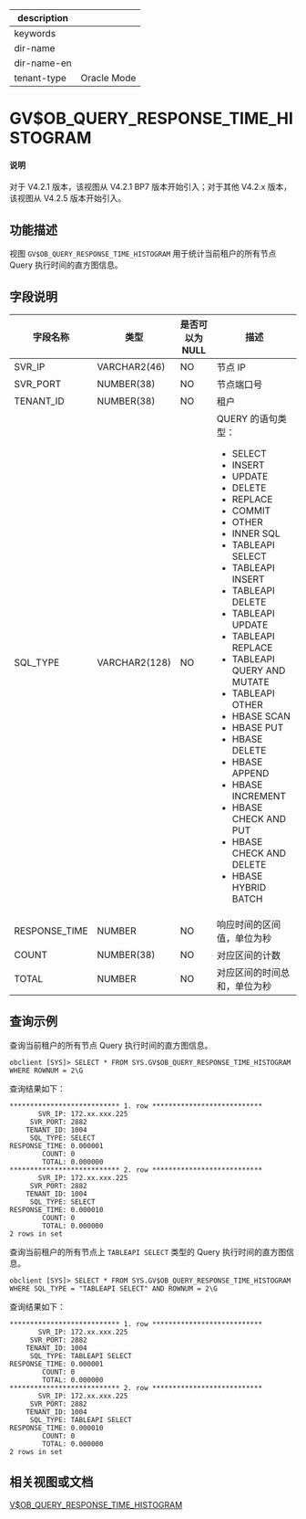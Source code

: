 |description||
|---|---|
|keywords||
|dir-name||
|dir-name-en||
|tenant-type|Oracle Mode|

# GV$OB_QUERY_RESPONSE_TIME_HISTOGRAM

<main id="notice" type='explain'>
<h4>说明</h4>
<p>对于 V4.2.1 版本，该视图从 V4.2.1 BP7 版本开始引入；对于其他 V4.2.x 版本，该视图从 V4.2.5 版本开始引入。</p>
</main>

## 功能描述

视图 `GV$OB_QUERY_RESPONSE_TIME_HISTOGRAM` 用于统计当前租户的所有节点 Query 执行时间的直方图信息。

## 字段说明

| **字段名称** | **类型** | **是否可以为 NULL** | **描述** |
| ------------ | -------- | ------------------ | -------- |
| SVR_IP        | VARCHAR2(46)  | NO   | 节点 IP     |
| SVR_PORT      | NUMBER(38)    | NO   | 节点端口号     |
| TENANT_ID     | NUMBER(38)    | NO   | 租户     |
| SQL_TYPE      | VARCHAR2(128) | NO   | QUERY 的语句类型：<ul><li>SELECT</li><li>INSERT</li><li>UPDATE</li><li>DELETE</li><li>REPLACE</li><li>COMMIT</li><li>OTHER</li><li>INNER SQL</li><li>TABLEAPI SELECT</li><li>TABLEAPI INSERT</li><li>TABLEAPI DELETE</li><li>TABLEAPI UPDATE</li><li>TABLEAPI REPLACE</li><li>TABLEAPI QUERY AND MUTATE</li><li>TABLEAPI OTHER</li><li>HBASE SCAN</li><li>HBASE PUT</li><li>HBASE DELETE</li><li>HBASE APPEND</li><li>HBASE INCREMENT</li><li>HBASE CHECK AND PUT</li><li>HBASE CHECK AND DELETE</li><li>HBASE HYBRID BATCH</li></ul>     |
| RESPONSE_TIME | NUMBER        | NO   | 响应时间的区间值，单位为秒     |
| COUNT         | NUMBER(38)    | NO   | 对应区间的计数     |
| TOTAL         | NUMBER        | NO   | 对应区间的时间总和，单位为秒     |

## 查询示例

查询当前租户的所有节点 Query 执行时间的直方图信息。

```shell
obclient [SYS]> SELECT * FROM SYS.GV$OB_QUERY_RESPONSE_TIME_HISTOGRAM WHERE ROWNUM = 2\G
```

查询结果如下：

```shell
*************************** 1. row ***************************
       SVR_IP: 172.xx.xxx.225
     SVR_PORT: 2882
    TENANT_ID: 1004
     SQL_TYPE: SELECT
RESPONSE_TIME: 0.000001
        COUNT: 0
        TOTAL: 0.000000
*************************** 2. row ***************************
       SVR_IP: 172.xx.xxx.225
     SVR_PORT: 2882
    TENANT_ID: 1004
     SQL_TYPE: SELECT
RESPONSE_TIME: 0.000010
        COUNT: 0
        TOTAL: 0.000000
2 rows in set
```

查询当前租户的所有节点上 `TABLEAPI SELECT` 类型的 Query 执行时间的直方图信息。

```shell
obclient [SYS]> SELECT * FROM SYS.GV$OB_QUERY_RESPONSE_TIME_HISTOGRAM WHERE SQL_TYPE = "TABLEAPI SELECT" AND ROWNUM = 2\G
```

查询结果如下：

```shell
*************************** 1. row ***************************
       SVR_IP: 172.xx.xxx.225
     SVR_PORT: 2882
    TENANT_ID: 1004
     SQL_TYPE: TABLEAPI SELECT
RESPONSE_TIME: 0.000001
        COUNT: 0
        TOTAL: 0.000000
*************************** 2. row ***************************
       SVR_IP: 172.xx.xxx.225
     SVR_PORT: 2882
    TENANT_ID: 1004
     SQL_TYPE: TABLEAPI SELECT
RESPONSE_TIME: 0.000010
        COUNT: 0
        TOTAL: 0.000000
2 rows in set
```

## 相关视图或文档

[V$OB_QUERY_RESPONSE_TIME_HISTOGRAM](33130.v-ob_query_response_time_histogram-of-oracle-mode.md)
